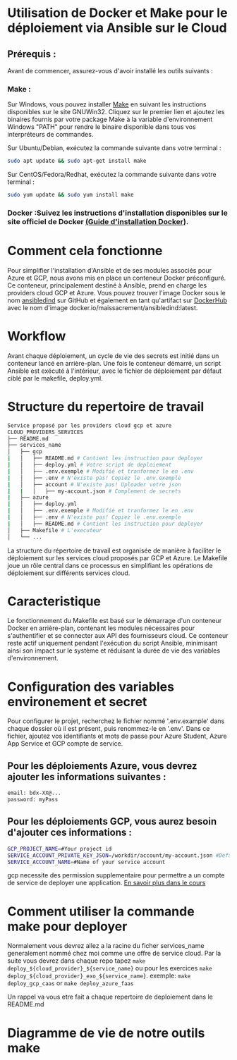 # Utilisation de Docker et Make pour le déploiement via Ansible sur le Cloud

## Prérequis :
Avant de commencer, assurez-vous d'avoir installé les outils suivants :

### Make :

Sur Windows, vous pouvez installer [Make](https://gnuwin32.sourceforge.net/packages/make.htm) en suivant les instructions disponibles sur le site GNUWin32. Cliquez sur le premier lien et ajoutez les binaires fournis par votre package Make à la variable d'environnement Windows "PATH" pour rendre le binaire disponible dans tous vos interpréteurs de commandes.

Sur Ubuntu/Debian, exécutez la commande suivante dans votre terminal :

```bash
sudo apt update && sudo apt-get install make
```

Sur CentOS/Fedora/Redhat, exécutez la commande suivante dans votre terminal :

```bash
sudo yum update && sudo yum install make
```

### Docker :Suivez les instructions d'installation disponibles sur le site officiel de Docker [(Guide d'installation Docker)](https://docs.docker.com/engine/install).

# Comment cela fonctionne

Pour simplifier l'installation d'Ansible et de ses modules associés pour Azure et GCP, nous avons mis en place un conteneur Docker préconfiguré. Ce conteneur, principalement destiné à Ansible, prend en charge les providers cloud GCP et Azure. Vous pouvez trouver l'image Docker sous le nom [ansibledind](https://github.com/Maissacrement/azureDeploy) sur GitHub et également en tant qu'artifact sur [DockerHub](https://hub.docker.com/r/maissacrement/ansibledind) avec le nom d'image docker.io/maissacrement/ansibledind:latest.

# Workflow

Avant chaque déploiement, un cycle de vie des secrets est initié dans un conteneur lancé en arrière-plan. Une fois le conteneur démarré, un script Ansible est exécuté à l'intérieur, avec le fichier de déploiement par défaut ciblé par le makefile, deploy.yml.

# Structure du repertoire de travail


```bash
Service proposé par les providers cloud gcp et azure
CLOUD_PROVIDERS_SERVICES
├── README.md
├── services_name
│   ├── gcp
|   │   ├── README.md # Contient les instruction pour deployer
|   │   ├── deploy.yml # Votre script de deploiement
|   │   ├── .env.exemple # Modifié et tranformez le en .env
|   │   ├── .env # N'existe pas! Copiez le .env.exemple
|   │   ├── account # N'existe pas! Uploader votre json
|   |   │   ├── my-account.json # Complement de secrets
|   ├── azure
|   │   ├── deploy.yml
|   │   ├── .env.exemple # Modifié et tranformez le en .env
|   │   ├── .env # N'existe pas! Copiez le .env.exemple
|   │   ├── README.md # Contient les instruction pour deployer
│   ├── Makefile # L'executeur
│   └── ...
```

La structure du répertoire de travail est organisée de manière à faciliter le déploiement sur les services cloud proposés par GCP et Azure. Le Makefile joue un rôle central dans ce processus en simplifiant les opérations de déploiement sur différents services cloud.

# Caracteristique

Le fonctionnement du Makefile est basé sur le démarrage d'un conteneur Docker en arrière-plan, contenant les modules nécessaires pour s'authentifier et se connecter aux API des fournisseurs cloud. Ce conteneur reste actif uniquement pendant l'exécution du script Ansible, minimisant ainsi son impact sur le système et réduisant la durée de vie des variables d'environnement.

# Configuration des variables environement et secret

Pour configurer le projet, recherchez le fichier nommé '.env.example' dans chaque dossier où il est présent, puis renommez-le en '.env'. Dans ce fichier, ajoutez vos identifiants et mots de passe pour Azure Student, Azure App Service et GCP compte de service.

## Pour les déploiements Azure, vous devrez ajouter les informations suivantes :

```bash
email: bdx-XX@...
password: myPass
```

## Pour les déploiements GCP, vous aurez besoin d'ajouter ces informations :

```bash
GCP_PROJECT_NAME=#Your project id
SERVICE_ACCOUNT_PRIVATE_KEY_JSON=/workdir/account/my-account.json #Default path to your api secret key inside the container
SERVICE_ACCOUNT_NAME=#Name of your service account
```

gcp necessite des permission supplementaire pour permettre a un compte de service de deployer une application. [En savoir plus dans le cours](./3.Permissions.md)

# Comment utiliser la commande make pour deployer

Normalement vous devrez allez a la racine du ficher services_name generalement nommé chez moi comme une offre de service cloud. Par la suite vous devrez dans chaque repo tapez `make deploy_${cloud_provider}_${service_name}` ou pour les exercices `make deploy_${cloud_provider}_exo_${service_name}`. exemple: `make deploy_gcp_caas` or `make deploy_azure_faas`

Un rappel va vous etre fait a chaque repertoire de deploiement dans le README.md

# Diagramme de vie de notre outils make


